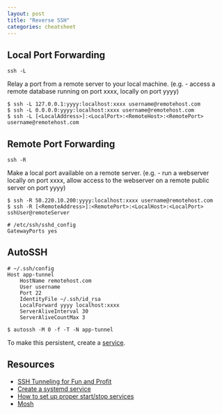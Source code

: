 ```yaml
---
layout: post
title: "Reverse SSH"
categories: cheatsheet
---
```


## Local Port Forwarding

`ssh -L`

Relay a port from a remote server to your local machine. (e.g. - access a remote database running on port xxxx, locally on port yyyy)

```
$ ssh -L 127.0.0.1:yyyy:localhost:xxxx username@remotehost.com
$ ssh -L 0.0.0.0:yyyy:localhost:xxxx username@remotehost.com
$ ssh -L [<LocalAddress>]:<LocalPort>:<RemoteHost>:<RemotePort> username@remotehost.com
```

## Remote Port Forwarding

`ssh -R`

Make a local port available on a remote server. (e.g. - run a webserver locally
on port xxxx, allow access to the webserver on a remote public server on port
yyyy)

```
$ ssh -R 50.220.10.200:yyyy:localhost:xxxx username@remotehost.com
$ ssh -R [<RemoteAddress>]:<RemotePort>:<LocalHost>:<LocalPort> sshUser@remoteServer
```

```
# /etc/ssh/sshd_config
GatewayPorts yes
```

## AutoSSH

```
# ~/.ssh/config
Host app-tunnel
    HostName remotehost.com
    User username
    Port 22
    IdentityFile ~/.ssh/id_rsa
    LocalForward yyyy localhost:xxxx
    ServerAliveInterval 30
    ServerAliveCountMax 3
```

```
$ autossh -M 0 -f -T -N app-tunnel
```

To make this persistent, create a [service](https://www.everythingcli.org/ssh-tunnelling-for-fun-and-profit-autossh/#gfm-8).

## Resources

* [SSH Tunneling for Fun and Profit](https://www.everythingcli.org/ssh-tunnelling-for-fun-and-profit-local-vs-remote/)
* [Create a systemd service](https://www.dexterindustries.com/howto/run-a-program-on-your-raspberry-pi-at-startup/#systemd)
* [How to set up proper start/stop services](https://blog.frd.mn/how-to-set-up-proper-startstop-services-ubuntu-debian-mac-windows/)
* [Mosh](https://mosh.org/)
